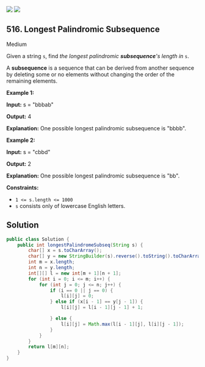 [![](https://img.shields.io/github/stars/javadev/LeetCode-in-Java?label=Stars&style=flat-square)](https://github.com/javadev/LeetCode-in-Java)
[![](https://img.shields.io/github/forks/javadev/LeetCode-in-Java?label=Fork%20me%20on%20GitHub%20&style=flat-square)](https://github.com/javadev/LeetCode-in-Java/fork)

## 516\. Longest Palindromic Subsequence

Medium

Given a string `s`, find _the longest palindromic **subsequence**'s length in_ `s`.

A **subsequence** is a sequence that can be derived from another sequence by deleting some or no elements without changing the order of the remaining elements.

**Example 1:**

**Input:** s = "bbbab"

**Output:** 4

**Explanation:** One possible longest palindromic subsequence is "bbbb".

**Example 2:**

**Input:** s = "cbbd"

**Output:** 2

**Explanation:** One possible longest palindromic subsequence is "bb".

**Constraints:**

*   `1 <= s.length <= 1000`
*   `s` consists only of lowercase English letters.

## Solution

```java
public class Solution {
    public int longestPalindromeSubseq(String s) {
        char[] x = s.toCharArray();
        char[] y = new StringBuilder(s).reverse().toString().toCharArray();
        int m = x.length;
        int n = y.length;
        int[][] l = new int[m + 1][n + 1];
        for (int i = 0; i <= m; i++) {
            for (int j = 0; j <= n; j++) {
                if (i == 0 || j == 0) {
                    l[i][j] = 0;
                } else if (x[i - 1] == y[j - 1]) {
                    l[i][j] = l[i - 1][j - 1] + 1;

                } else {
                    l[i][j] = Math.max(l[i - 1][j], l[i][j - 1]);
                }
            }
        }
        return l[m][n];
    }
}
```